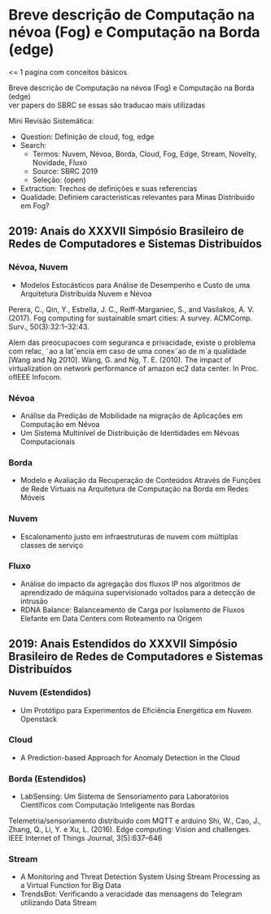# Breve descrição de Computação na névoa (Fog) e Computação na Borda (edge)

<= 1 pagina com conceitos básicos

Breve descrição de Computação na névoa (Fog) e Computação na Borda (edge) \
ver papers do SBRC se essas são traducao mais utilizadas

Mini Revisão Sistemática:

- Question: Definição de cloud, fog, edge
- Search:
  - Termos: Nuvem, Névoa, Borda, Cloud, Fog, Edge, Stream, Novelty, Novidade, Fluxo
  - Source: SBRC 2019
  - Seleção: (open)
- Extraction: Trechos de definições e suas referencias
- Qualidade: Definiem caracteristicas relevantes para Minas Distribuido em Fog?

## 2019: Anais do XXXVII Simpósio Brasileiro de Redes de Computadores e Sistemas Distribuídos

### Névoa, Nuvem

- Modelos Estocásticos para Análise de Desempenho e Custo de uma Arquitetura Distribuída Nuvem e Névoa

Perera, C., Qin, Y., Estrella, J. C., Reiff-Marganiec, S., and Vasilakos, A. V. (2017).
Fog computing for sustainable smart cities: A survey. ACMComp. Surv., 50(3):32:1–32:43.

Alem das preocupacoes com seguranca e privacidade, existe o problema com
relac¸ ˜ao a latˆencia em caso de uma conex˜ao de m´a qualidade [Wang and Ng 2010].
Wang, G. and Ng, T. E. (2010).
The impact of virtualization on network performance of amazon ec2 data center. In Proc. ofIEEE Infocom.

### Névoa

- Análise da Predição de Mobilidade na migração de Aplicações em Computação em Névoa
- Um Sistema Multinível de Distribuição de Identidades em Névoas Computacionais

### Borda

- Modelo e Avaliação da Recuperação de Conteúdos Através de Funções de Rede Virtuais na Arquitetura de Computação na Borda em Redes Móveis

### Nuvem

- Escalonamento justo em infraestruturas de nuvem com múltiplas classes de serviço

### Fluxo

- Análise do impacto da agregação dos fluxos IP nos algoritmos de aprendizado de máquina 
supervisionado voltados para a detecção de intrusão
- RDNA Balance: Balanceamento de Carga por Isolamento de Fluxos Elefante em Data Centers com Roteamento na Origem

## 2019: Anais Estendidos do XXXVII Simpósio Brasileiro de Redes de Computadores e Sistemas Distribuídos

### Nuvem (Estendidos)

- Um Protótipo para Experimentos de Eficiência Energética em Nuvem Openstack

### Cloud

- A Prediction-based Approach for Anomaly Detection in the Cloud

### Borda (Estendidos)

- LabSensing: Um Sistema de Sensoriamento para Laboratórios Científicos com Computação Inteligente nas Bordas

Telemetria/sensoriamento distribuido com MQTT e arduino
Shi, W., Cao, J., Zhang, Q., Li, Y. e Xu, L. (2016). Edge computing: Vision and challenges.
IEEE Internet of Things Journal, 3(5):637–646

### Stream

- A Monitoring and Threat Detection System Using Stream Processing as a Virtual Function for Big Data
- TrendsBot: Verificando a veracidade das mensagens do Telegram utilizando Data Stream
